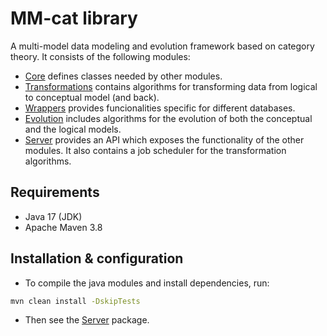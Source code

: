 # MM-cat library

A multi-model data modeling and evolution framework based on category theory. It consists of the following modules:
- [Core](./core/README.md) defines classes needed by other modules.
- [Transformations](./transformations/README.md) contains algorithms for transforming data from logical to conceptual model (and back).
- [Wrappers](./wrappers/README.md) provides funcionalities specific for different databases.
- [Evolution](./evolution/README.md) includes algorithms for the evolution of both the conceptual and the logical models.
- [Server](./server/README.md) provides an API which exposes the functionality of the other modules. It also contains a job scheduler for the transformation algorithms.

## Requirements

- Java 17 (JDK)
- Apache Maven 3.8

## Installation & configuration

- To compile the java modules and install dependencies, run:
```bash
mvn clean install -DskipTests
```
- Then see the [Server](./server/README.md) package.
